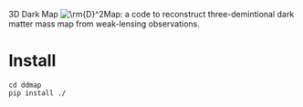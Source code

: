 3D Dark Map
<img src="https://latex.codecogs.com/svg.latex?\scriptsize&space;(\rm{D}^2Map)" title="\rm{D}^2Map" />:
a code to reconstruct three-demintional dark matter mass map from weak-lensing observations.

# Install

```shell
cd ddmap
pip install ./
```

